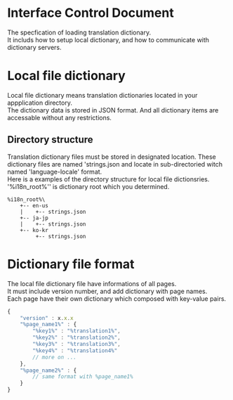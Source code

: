 # Interface Control Document

The specfication of loading translation dictionary.<br/>
It includs how to setup local dictionary, and how to communicate with dictionary servers.<br/>

# Local file dictionary
Local file dictionary means translation dictionaries located in your appplication directory.<br/>
The dictionary data is stored in JSON format. And all dictionary items are accessable without any restrictions. 

## Directory structure
Translation dictionary files must be stored in designated location. These dictionary files are named 'strings.json and locate in sub-directoried witch named 'language-locale' format.<br/>
Here is a examples of the directory structure for local file dictionsries. '%i18n_root%'' is dictionary root which you determined.
```
%i18n_root%\
    +-- en-us
    |    +-- strings.json
    +-- ja-jp
    |    +-- strings.json
    +-- ko-kr
         +-- strings.json
```

# Dictionary file format
The local file dictionary file have informations of all pages. <br/>
It must include version number, and add dictionary with page names.<br/>
Each page have their own dictionary which composed with key-value pairs.
``` javascript
{
	"version" : x.x.x
	"%page_name1%" : {
	    "%key1%" : "%translation1%",
	    "%key2%" : "%translation2%",
	    "%key3%" : "%translation3%",
	    "%key4%" : "%translation4%"
	    // more on ...
    },
    "%page_name2%" : {
        // same format with %page_name1%
    }
}
```
